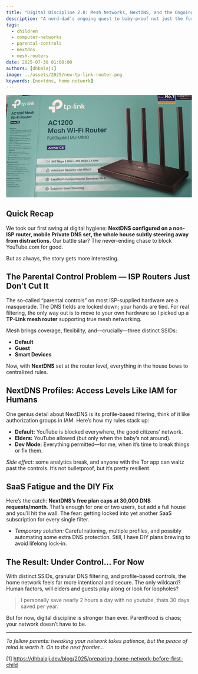 ```yaml
---
title: "Digital Discipline 2.0: Mesh Networks, NextDNS, and the Ongoing Battle Against YouTube"
description: "A nerd-dad’s ongoing quest to baby-proof not just the furniture—but the family’s Wi-Fi and screens. NextDNS, mesh routers, and the practical realities of keeping YouTube out of reach without a SaaS subscription nightmare."
tags:
  - children
  - computer-networks
  - parental-controls
  - nextdns
  - mesh-routers
date: 2025-07-30 01:00:00
authors: [dhbalaji]
image: ../assets/2025/new-tp-link-router.png
keywords: [nextdns, home-network]
---
```


![](../assets/2025/new-tp-link-router.png)

## Quick Recap

We took our first swing at digital hygiene: **NextDNS configured on a non-ISP router, mobile Private DNS set, the whole house subtly steering away from distractions.** Our battle star? The never-ending chase to block YouTube.com for good.

But as always, the story gets more interesting.

## The Parental Control Problem — ISP Routers Just Don’t Cut It

The so-called “parental controls” on most ISP-supplied hardware are a masquerade. The DNS fields are locked down; your hands are tied. For real filtering, the only way out is to move to your own hardware so I picked up a **TP-Link mesh router** supporting true mesh networking.

Mesh brings coverage, flexibility, and—crucially—three distinct SSIDs:
- **Default**
- **Guest**
- **Smart Devices**

Now, with **NextDNS** set at the router level, everything in the house bows to centralized rules.

## NextDNS Profiles: Access Levels Like IAM for Humans

One genius detail about NextDNS is its profile-based filtering, think of it like authorization groups in IAM. Here’s how my rules stack up:

- **Default:** YouTube is blocked everywhere, the good citizens’ network.
- **Elders:** YouTube allowed (but only when the baby’s not around).
- **Dev Mode:** Everything permitted—for me, when it’s time to break things or fix them.

*Side effect:* some analytics break, and anyone with the Tor app can waltz past the controls. It’s not bulletproof, but it’s pretty resilient.

## SaaS Fatigue and the DIY Fix

Here’s the catch: **NextDNS’s free plan caps at 30,000 DNS requests/month**. That’s enough for one or two users, but add a full house and you’ll hit the wall. The fear: getting locked into yet another SaaS subscription for every single filter.

- *Temporary solution:* Careful rationing, multiple profiles, and possibly automating some extra DNS protection. Still, I have DIY plans brewing to avoid lifelong lock-in.

## The Result: Under Control… For Now

With distinct SSIDs, granular DNS filtering, and profile-based controls, the home network feels far more intentional and secure. The only wildcard? Human factors, will elders and guests play along or look for loopholes?

> I personally save nearly 2 hours a day with no youtube, thats 30 days saved per year.

But for now, digital discipline is stronger than ever. Parenthood is chaos; your network doesn’t have to be.

---

*To fellow parents: tweaking your network takes patience, but the peace of mind is worth it. On to the next frontier…*

[1] https://dhbalaji.dev/blog/2025/preparing-home-network-before-first-child
